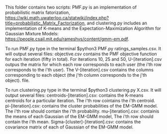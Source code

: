 This folder contains two scripts: PMF.py is an implementation of probabilistic matrix fatorization, https://wiki.math.uwaterloo.ca/statwiki/index.php?title=probabilistic_Matrix_Factorization, and clustering.py includes an implementation of K-means and the Expectation-Maximization Algorithm for Gaussian Mixture Models: https://people.csail.mit.edu/rameshvs/content/gmm-em.pdf.

To run PMF.py type in the terminal $python3 PMF.py ratings_samples.csv. It will output several files:  objective.csv contains the PMF objective function for each iteration (fifty in total). For iterations 10, 25 and 50, U-[iteration].csv outpus the matrix for which each row corresponds to each user (the i'th row corresponds to the i'th user). The V-[iteration].csv contains the columns corresponding to each object (the j'th column corresponds to the j'th object).
file. 

To run clustering.py type in the terminal $python3 clustering.py X.csv. It will output several files:  centroids-[iteration].csv: contains the K-means centroids for a particular iteration. The i'th row cointains the i'th centroid. pi-[iteration].csv: contains the cluster probabilities of the EM-GMM model. The i'th row should contain the i'th probability. mu-[iteration].csv: containis the means of each Gaussian of the EM-GMM model, The i'th row should contain the i'th mean. Sigma-[cluster]-[iteration].csv: contains the covariance matrix of each of Gaussian of the EM-GMM model.
